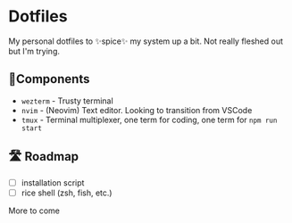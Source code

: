# Dotfiles

My personal dotfiles to ✨spice✨ my system up a bit. Not really fleshed out but I'm trying. 

## 🧱Components

- `wezterm` - Trusty terminal
- `nvim` - (Neovim) Text editor. Looking to transition from VSCode
- `tmux` - Terminal multiplexer, one term for coding, one term for `npm run start`

## 🛣 Roadmap

- [ ] installation script
- [ ] rice shell (zsh, fish, etc.)

More to come
